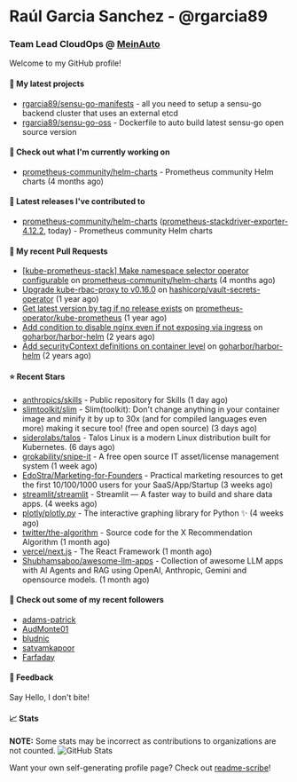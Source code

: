 # Raúl Garcia Sanchez - @rgarcia89
### Team Lead CloudOps @ [MeinAuto](https://meinauto.de/)

Welcome to my GitHub profile!

#### 🌱 My latest projects

- [rgarcia89/sensu-go-manifests](https://github.com/rgarcia89/sensu-go-manifests) - all you need to setup a sensu-go backend cluster that uses an external etcd
- [rgarcia89/sensu-go-oss](https://github.com/rgarcia89/sensu-go-oss) - Dockerfile to auto build latest sensu-go open source version

#### 👷 Check out what I'm currently working on

- [prometheus-community/helm-charts](https://github.com/prometheus-community/helm-charts) - Prometheus community Helm charts (4 months ago)

#### 🔭 Latest releases I've contributed to

- [prometheus-community/helm-charts](https://github.com/prometheus-community/helm-charts) ([prometheus-stackdriver-exporter-4.12.2](https://github.com/prometheus-community/helm-charts/releases/tag/prometheus-stackdriver-exporter-4.12.2), today) - Prometheus community Helm charts

#### 🔨 My recent Pull Requests

- [[kube-prometheus-stack] Make namespace selector operator configurable](https://github.com/prometheus-community/helm-charts/pull/5742) on [prometheus-community/helm-charts](https://github.com/prometheus-community/helm-charts) (4 months ago)
- [Upgrade kube-rbac-proxy to v0.16.0](https://github.com/hashicorp/vault-secrets-operator/pull/881) on [hashicorp/vault-secrets-operator](https://github.com/hashicorp/vault-secrets-operator) (1 year ago)
- [Get latest version by tag if no release exists](https://github.com/prometheus-operator/kube-prometheus/pull/2435) on [prometheus-operator/kube-prometheus](https://github.com/prometheus-operator/kube-prometheus) (1 year ago)
- [Add condition to disable nginx even if not exposing via ingress](https://github.com/goharbor/harbor-helm/pull/1687) on [goharbor/harbor-helm](https://github.com/goharbor/harbor-helm) (2 years ago)
- [Add securityContext definitions on container level](https://github.com/goharbor/harbor-helm/pull/1673) on [goharbor/harbor-helm](https://github.com/goharbor/harbor-helm) (2 years ago)

#### ⭐ Recent Stars

- [anthropics/skills](https://github.com/anthropics/skills) - Public repository for Skills (1 day ago)
- [slimtoolkit/slim](https://github.com/slimtoolkit/slim) - Slim(toolkit): Don&#39;t change anything in your container image and minify it by up to 30x (and for compiled languages even more) making it secure too! (free and open source) (3 days ago)
- [siderolabs/talos](https://github.com/siderolabs/talos) - Talos Linux is a modern Linux distribution built for Kubernetes. (6 days ago)
- [grokability/snipe-it](https://github.com/grokability/snipe-it) - A free open source IT asset/license management system (1 week ago)
- [EdoStra/Marketing-for-Founders](https://github.com/EdoStra/Marketing-for-Founders) - Practical marketing resources to get the first 10/100/1000 users for your SaaS/App/Startup (3 weeks ago)
- [streamlit/streamlit](https://github.com/streamlit/streamlit) - Streamlit — A faster way to build and share data apps. (4 weeks ago)
- [plotly/plotly.py](https://github.com/plotly/plotly.py) - The interactive graphing library for Python :sparkles: (4 weeks ago)
- [twitter/the-algorithm](https://github.com/twitter/the-algorithm) - Source code for the X Recommendation Algorithm (1 month ago)
- [vercel/next.js](https://github.com/vercel/next.js) - The React Framework (1 month ago)
- [Shubhamsaboo/awesome-llm-apps](https://github.com/Shubhamsaboo/awesome-llm-apps) - Collection of awesome LLM apps with AI Agents and RAG using OpenAI, Anthropic, Gemini and opensource models. (1 month ago)

#### 👯 Check out some of my recent followers

- [adams-patrick](https://github.com/adams-patrick)
- [AudMonte01](https://github.com/AudMonte01)
- [bludnic](https://github.com/bludnic)
- [satyamkapoor](https://github.com/satyamkapoor)
- [Farfaday](https://github.com/Farfaday)

#### 💬 Feedback

Say Hello, I don't bite!

#### 📈 Stats

**NOTE:** Some stats may be incorrect as contributions to organizations are not counted.
![GitHub Stats](https://github-readme-stats.vercel.app/api?username=rgarcia89&count_private=false&theme=tokyonight&show_icons=true)


Want your own self-generating profile page? Check out [readme-scribe](https://github.com/muesli/readme-scribe)!

